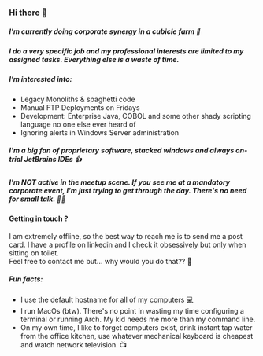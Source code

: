 ### Hi there 👋   

 ##### I'm currently doing corporate synergy in a cubicle farm 🏢 
 
 ##### I do a very specific job and my professional interests are limited to my assigned tasks. Everything else is a waste of time. 

##### I’m interested into:

- Legacy Monoliths & spaghetti code 
- Manual FTP Deployments on Fridays
- Development: Enterprise Java, COBOL and some other shady scripting language no one else ever heard of
- Ignoring alerts in Windows Server administration


##### I'm a big fan of proprietary software, stacked windows and always on-trial JetBrains IDEs 👍 

##### I'm NOT active in the meetup scene. If you see me at a mandatory corporate event, I'm just trying to get through the day. There's no need for small talk. 🙅‍♂️

#### Getting in touch ? 
I am extremely offline, so the best way to reach me is to send me a post card. I have a profile on linkedin and I check it obsessively but only when sitting on toilet.  
Feel free to contact me but... why would you do that?? 🤔

##### Fun facts:
- I use the default hostname for all of my computers 💻
- I run MacOs (btw). There's no point in wasting my time configuring a terminal or running Arch. My kid needs me more than my command line.
- On my own time, I like to forget computers exist, drink instant tap water from the office kitchen, use whatever mechanical keyboard is cheapest and watch network television. 📺

